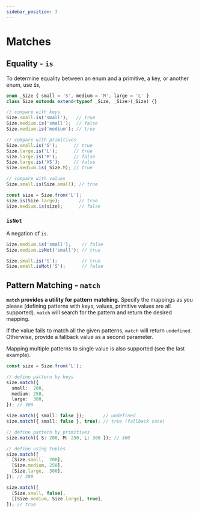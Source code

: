 ```yaml
---
sidebar_position: 3
---
```


# Matches

## Equality - `is`

To determine equality between an enum and a primitive, a key, or another enum, use **`is`**,

```ts
enum _Size { small = 'S', medium = 'M', large = 'L' }
class Size extends extend<typeof _Size, _Size>(_Size) {}

// compare with keys
Size.small.is('small');   // true
Size.medium.is('small');  // false
Size.medium.is('medium'); // true

// compare with primitives
Size.small.is('S');      // true
Size.large.is('L');      // true
Size.large.is('M');      // false
Size.large.is('XS');     // false
Size.medium.is(_Size.M); // true

// compare with values
Size.small.is(Size.small); // true

const size = Size.from('L');
size.is(Size.large);       // true
Size.medium.is(size);      // false
```

### `isNot`

A negation of `is`.

```ts
Size.medium.is('small');    // false
Size.medium.isNot('small'); // true

Size.small.is('S');         // true
Size.small.isNot('S');      // false
```

## Pattern Matching - `match`

**`match` provides a utility for pattern matching.** Specify the mappings as you please (defining patterns with keys, values, primitive values are all supported). `match` will search for the pattern and return the desired mapping.

If the value fails to match all the given patterns, `match` will return `undefined`. Otherwise, provide a fallback value as a second parameter.

Mapping multiple patterns to single value is also supported (see the last example).

```ts
const size = Size.from('L');

// define pattern by keys
size.match({
  small:  200,
  medium: 250,
  large:  300,
}); // 300

size.match({ small: false });       // undefined
size.match({ small: false }, true); // true (fallback case)

// define pattern by primitives
size.match({ S: 200, M: 250, L: 300 }); // 300

// define using tuples
size.match([
  [Size.small,  200],
  [Size.medium, 250],
  [Size.large,  300],
]); // 300

size.match([
  [Size.small, false],
  [[Size.medium, Size.large], true],
]); // true
```
